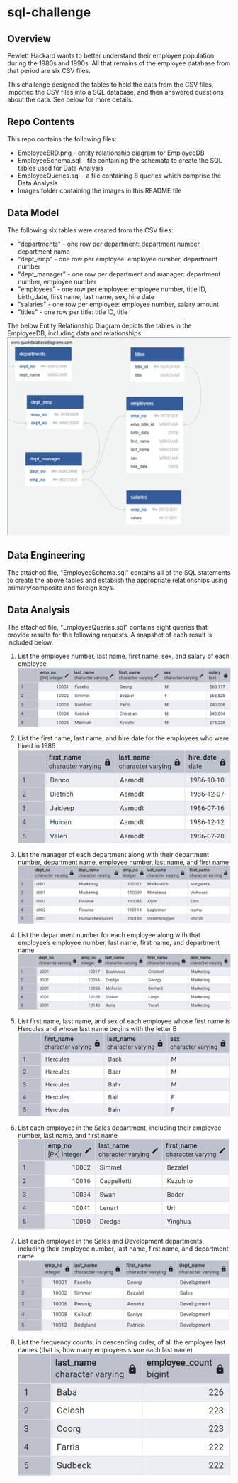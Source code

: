 # sql-challenge

## Overview
Pewlett Hackard wants to better understand their employee population during the 1980s and 1990s. All that remains of the employee database from that period are six CSV files.

This challenge designed the tables to hold the data from the CSV files, imported the CSV files into a SQL database, and then answered questions about the data. See below for more details.

## Repo Contents
This repo contains the following files:
- EmployeeERD.png - entity relationship diagram for EmployeeDB
- EmployeeSchema.sql - file containing the schemata to create the SQL tables used for Data Analysis
- EmployeeQueries.sql - a file containing 8 queries which comprise the Data Analysis
- Images folder containing the images in this README file

## Data Model
The following six tables were created from the CSV files:
- "departments" - one row per department: department number, department name
- "dept_emp" - one row per employee: employee number, department number
- "dept_manager" - one row per department and manager: department number, employee number
- "employees" - one row per employee: employee number, title ID, birth_date, first name, last name, sex, hire date
- "salaries" - one row per employee: employee number, salary amount
- "titles" - one row per title: title ID, title

The below Entity Relationship Diagram depicts the tables in the EmployeeDB, including data and relationships:
![alt text](Images/image-9.png)

## Data Engineering
The attached file, "EmployeeSchema.sql" contains all of the SQL statements to create the above tables and establish the appropriate relationships using primary/composite and foreign keys.

## Data Analysis
The attached file, "EmployeeQueries.sql" contains eight queries that provide results for the following requests. A snapshot of each result is included below.

1. List the employee number, last name, first name, sex, and salary of each employee
![alt text](Images/image-1.png)

2. List the first name, last name, and hire date for the employees who were hired in 1986
![alt text](Images/image-2.png)

3. List the manager of each department along with their department number, department name, employee number, last name, and first name
![alt text](Images/image-3.png)

4. List the department number for each employee along with that employee’s employee number, last name, first name, and department name
![alt text](Images/image-4.png)

5. List first name, last name, and sex of each employee whose first name is Hercules and whose last name begins with the letter B
![alt text](Images/image-5.png)

6. List each employee in the Sales department, including their employee number, last name, and first name
![alt text](Images/image-6.png)

7. List each employee in the Sales and Development departments, including their employee number, last name, first name, and department name
![alt text](Images/image-7.png)

8. List the frequency counts, in descending order, of all the employee last names (that is, how many employees share each last name)
![alt text](Images/image-8.png)
